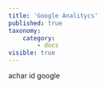 ```yaml
---
title: 'Google Analitycs'
published: true
taxonomy:
    category:
        - docs
visible: true
---
```


achar id google